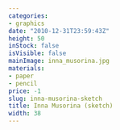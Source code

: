 ```yaml
---
categories:
- graphics
date: "2010-12-31T23:59:43Z"
height: 50
inStock: false
isVisible: false
mainImage: inna_musorina.jpg
materials:
- paper
- pencil
price: -1
slug: inna-musorina-sketch
title: Inna Musorina (sketch)
width: 38
---
```



